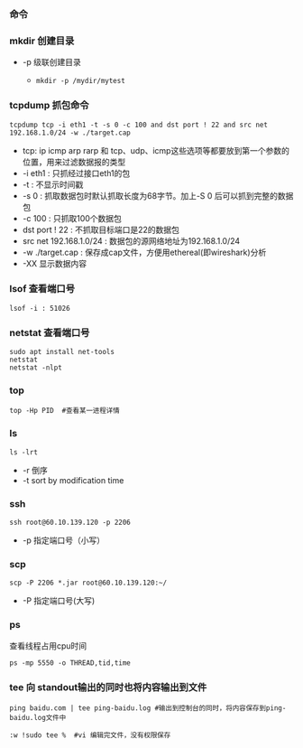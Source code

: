 ### 命令

### mkdir 创建目录

- -p 级联创建目录

  - ```shell
    mkdir -p /mydir/mytest
    ```

### tcpdump 抓包命令

```shell
tcpdump tcp -i eth1 -t -s 0 -c 100 and dst port ! 22 and src net 192.168.1.0/24 -w ./target.cap
```

- tcp: ip icmp arp rarp 和 tcp、udp、icmp这些选项等都要放到第一个参数的位置，用来过滤数据报的类型
- -i eth1 : 只抓经过接口eth1的包
- -t : 不显示时间戳
- -s 0 : 抓取数据包时默认抓取长度为68字节。加上-S 0 后可以抓到完整的数据包
- -c 100 : 只抓取100个数据包
- dst port ! 22 : 不抓取目标端口是22的数据包
- src net 192.168.1.0/24 : 数据包的源网络地址为192.168.1.0/24
- -w ./target.cap : 保存成cap文件，方便用ethereal(即wireshark)分析
- -XX 显示数据内容

### lsof 查看端口号

```shell
lsof -i : 51026
```

### netstat 查看端口号

```shell
sudo apt install net-tools
netstat 
netstat -nlpt
```

### top 

```shell
top -Hp PID  #查看某一进程详情
```

### ls

```shell
ls -lrt
```

- -r 倒序
- -t  sort by modification time

### ssh

```shell
ssh root@60.10.139.120 -p 2206
```

- -p 指定端口号（小写）

### scp

```shell
scp -P 2206 *.jar root@60.10.139.120:~/
```

- -P 指定端口号(大写)

### ps

查看线程占用cpu时间

```shell
ps -mp 5550 -o THREAD,tid,time
```

### tee  向 standout输出的同时也将内容输出到文件

```shell
ping baidu.com | tee ping-baidu.log #输出到控制台的同时，将内容保存到ping-baidu.log文件中
```

```shell
:w !sudo tee %  #vi 编辑完文件，没有权限保存
```







